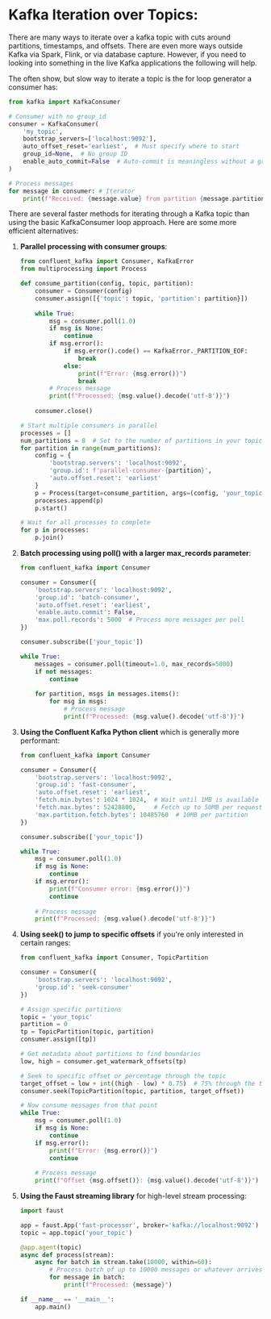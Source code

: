 # Kafka Iteration over Topics:
There are many ways to iterate over a kafka topic with cuts around partitions, timestamps, and offsets. There are even more ways outside Kafka via Spark, Flink, or via database capture. However, if you need to looking into something in the live Kafka applications the following will help.

The often show, but slow way to iterate a topic is the for loop generator a consumer has:
```python
from kafka import KafkaConsumer

# Consumer with no group_id
consumer = KafkaConsumer(
    'my_topic',
    bootstrap_servers=['localhost:9092'],
    auto_offset_reset='earliest',  # Must specify where to start
    group_id=None,  # No group ID
    enable_auto_commit=False  # Auto-commit is meaningless without a group
)

# Process messages
for message in consumer: # Iterator
    print(f"Received: {message.value} from partition {message.partition} at offset {message.offset}")
```

There are several faster methods for iterating through a Kafka topic than using the basic KafkaConsumer loop approach. Here are some more efficient alternatives:

1. **Parallel processing with consumer groups**:
   ```python
   from confluent_kafka import Consumer, KafkaError
   from multiprocessing import Process
   
   def consume_partition(config, topic, partition):
       consumer = Consumer(config)
       consumer.assign([{'topic': topic, 'partition': partition}])
       
       while True:
           msg = consumer.poll(1.0)
           if msg is None:
               continue
           if msg.error():
               if msg.error().code() == KafkaError._PARTITION_EOF:
                   break
               else:
                   print(f"Error: {msg.error()}")
                   break
           # Process message
           print(f"Processed: {msg.value().decode('utf-8')}")
           
       consumer.close()
   
   # Start multiple consumers in parallel
   processes = []
   num_partitions = 8  # Set to the number of partitions in your topic
   for partition in range(num_partitions):
       config = {
           'bootstrap.servers': 'localhost:9092',
           'group.id': f'parallel-consumer-{partition}',
           'auto.offset.reset': 'earliest'
       }
       p = Process(target=consume_partition, args=(config, 'your_topic', partition))
       processes.append(p)
       p.start()
   
   # Wait for all processes to complete
   for p in processes:
       p.join()
   ```

2. **Batch processing using poll() with a larger max_records parameter**:
   ```python
   from confluent_kafka import Consumer
   
   consumer = Consumer({
       'bootstrap.servers': 'localhost:9092',
       'group.id': 'batch-consumer',
       'auto.offset.reset': 'earliest',
       'enable.auto.commit': False,
       'max.poll.records': 5000  # Process more messages per poll
   })
   
   consumer.subscribe(['your_topic'])
   
   while True:
       messages = consumer.poll(timeout=1.0, max_records=5000)
       if not messages:
           continue
           
       for partition, msgs in messages.items():
           for msg in msgs:
               # Process message
               print(f"Processed: {msg.value().decode('utf-8')}")
   ```

3. **Using the Confluent Kafka Python client** which is generally more performant:
   ```python
   from confluent_kafka import Consumer
   
   consumer = Consumer({
       'bootstrap.servers': 'localhost:9092',
       'group.id': 'fast-consumer',
       'auto.offset.reset': 'earliest',
       'fetch.min.bytes': 1024 * 1024,  # Wait until 1MB is available
       'fetch.max.bytes': 52428800,     # Fetch up to 50MB per request
       'max.partition.fetch.bytes': 10485760  # 10MB per partition
   })
   
   consumer.subscribe(['your_topic'])
   
   while True:
       msg = consumer.poll(1.0)
       if msg is None:
           continue
       if msg.error():
           print(f"Consumer error: {msg.error()}")
           continue
           
       # Process message
       print(f"Processed: {msg.value().decode('utf-8')}")
   ```

4. **Using seek() to jump to specific offsets** if you're only interested in certain ranges:
   ```python
   from confluent_kafka import Consumer, TopicPartition
   
   consumer = Consumer({
       'bootstrap.servers': 'localhost:9092',
       'group.id': 'seek-consumer'
   })
   
   # Assign specific partitions
   topic = 'your_topic'
   partition = 0
   tp = TopicPartition(topic, partition)
   consumer.assign([tp])
   
   # Get metadata about partitions to find boundaries
   low, high = consumer.get_watermark_offsets(tp)
   
   # Seek to specific offset or percentage through the topic
   target_offset = low + int((high - low) * 0.75)  # 75% through the topic
   consumer.seek(TopicPartition(topic, partition, target_offset))
   
   # Now consume messages from that point
   while True:
       msg = consumer.poll(1.0)
       if msg is None:
           continue
       if msg.error():
           print(f"Error: {msg.error()}")
           continue
           
       # Process message
       print(f"Offset {msg.offset()}: {msg.value().decode('utf-8')}")
   ```

5. **Using the Faust streaming library** for high-level stream processing:
   ```python
   import faust

   app = faust.App('fast-processor', broker='kafka://localhost:9092')
   topic = app.topic('your_topic')

   @app.agent(topic)
   async def process(stream):
       async for batch in stream.take(10000, within=60):
           # Process batch of up to 10000 messages or whatever arrives within 60 seconds
           for message in batch:
               print(f"Processed: {message}")

   if __name__ == '__main__':
       app.main()
   ```
